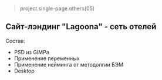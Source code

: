 > project.single-page.others(05)

## Сайт-лэндинг "Lagoona" - сеть отелей

Состав:
+ PSD из GIMPa
+ Применение переменных
+ Применение нейминга от методолгии БЭМ
+ Desktop
